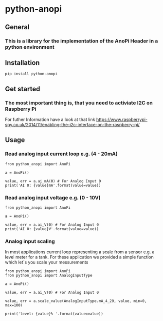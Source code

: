 
# python-anopi
## General
### This is a library for the implementation of the AnoPi Header in a python environment
## Installation
```
pip install python-anopi
```
## Get started
### The most important thing is, that you need to activiate I2C on Raspberry Pi
For futher Information have a look at that link
https://www.raspberrypi-spy.co.uk/2014/11/enabling-the-i2c-interface-on-the-raspberry-pi/

## Usage
### Read analog input current loop e.g. (4 - 20mA)
```
from python_anopi import AnoPi

a = AnoPi()

value, err = a.ai_mA(0) # For Analog Input 0
print('AI 0: {value}mA'.format(value=value))

```
### Read analog input voltage e.g. (0 - 10V)
```
from python_anopi import AnoPi

a = AnoPi()

value, err = a.ai_V(0) # For Analog Input 0
print('AI 0: {value}V'.format(value=value))

```
### Analog input scaling
In most applications current loop representing a scale from a sensor e.g. a level meter for a tank.
For these application we provided a simple function which let`s you scale your messurements

```
from python_anopi import AnoPi
from python_anopi import AnalogInputType 

a = AnoPi()

value, err = a.ai_V(0) # For Analog Input 0

value, err = a.scale_value(AnalogInputType.mA_4_20, value, min=0, max=100)

print('level: {value}% '.format(value=value))
```
